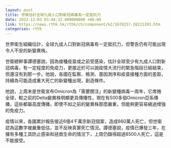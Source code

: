 ```yaml
---
layout: post
title: 世衛估計全球九成人口對新冠病毒有一定抵抗力
date: 2022-12-03 03:44:32.000000000 +08:00
link: https://news.rthk.hk/rthk/ch/component/k2/1678257-20221203.htm
categories: rthk
---
```


世界衛生組織估計，全球九成人口對新冠病毒有一定抵抗力，但警告仍有可能出現令人不安的新變異株。

世衛總幹事譚德塞說，因為接種疫苗或之前受感染，估計全球至少有九成人口對新冠病毒，有一定程度的免疫力，更接近於可以說疫情大流行的緊急階段已經結束，但還沒有到那一步。他說，各國在監察、檢測、基因測序和疫苗接種方面的差距，持續為可能造成重大死亡的新變種出現，創造條件。

他說，上周末是世衛宣布Omicron為「需要關注」的新變種病毒一周年，它席捲全球，較之前的Delta變異株明顯更具傳播性，現在有500多個Omicron亞系傳播，這些都屬高度傳播，即使不如之前的變異株那麼嚴重，但能夠更容易繞過增強的免疫力。

疫情以來，各國累計報告接近6億4千萬宗新冠個案，造成660萬人死亡，但世衛認為這數字被嚴重低估，並不反映真實死亡情況。譚德塞說，疫情已爆發三年，在擁有多種工具防止感染和拯救生命的情況下，上周仍錄得超過8500人死亡，這是不能接受。
